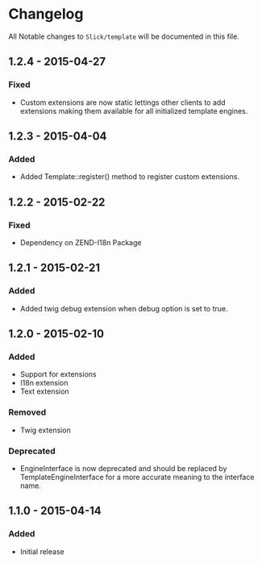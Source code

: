 # Changelog

All Notable changes to `Slick/template` will be documented in this file.

## 1.2.4 - 2015-04-27

### Fixed
- Custom extensions are now static lettings other clients to add extensions
  making them available for all initialized template engines.

## 1.2.3 - 2015-04-04

### Added
- Added Template::register() method to register custom extensions.

## 1.2.2 - 2015-02-22

### Fixed
- Dependency on ZEND-I18n Package

## 1.2.1 - 2015-02-21

### Added
- Added twig debug extension when debug option is set to true.

## 1.2.0 - 2015-02-10

### Added
- Support for extensions
- I18n extension
- Text extension

### Removed
- Twig extension

### Deprecated
- EngineInterface is now deprecated and should be replaced by
  TemplateEngineInterface for a more accurate meaning to the interface name.


## 1.1.0 - 2015-04-14

### Added
- Initial release